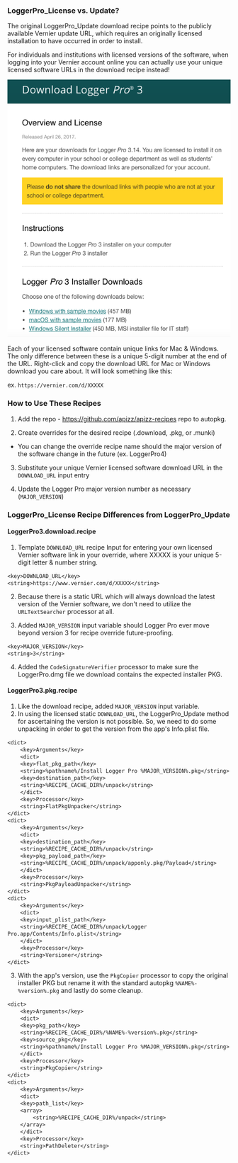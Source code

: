 ### LoggerPro_License vs. Update?

The original LoggerPro_Update download recipe points to the publicly available Vernier update URL, which requires an originally licensed installation to have occurred in order to install.

For individuals and institutions with licensed versions of the software, when logging into your Vernier account online you can actually use your unique licensed software URLs in the download recipe instead!

![screenshot](https://github.com/apizz/prochat-recipes/blob/master/LoggerPro_License/LoggerPro_License_Page.png)

Each of your licensed software contain unique links for Mac & Windows.  The only difference between these is a unique 5-digit number at the end of the URL. Right-click and copy the download URL for Mac or Windows download you care about. It will look something like this:

ex. `https://vernier.com/d/XXXXX`

### How to Use These Recipes

1. Add the repo - https://github.com/apizz/apizz-recipes repo to autopkg.

2. Create overrides for the desired recipe (.download, .pkg, or .munki)
- You can change the override recipe name should the major version of the software change in the future (ex. LoggerPro4)

3. Substitute your unique Vernier licensed software download URL in the `DOWNLOAD_URL` input entry

4. Update the Logger Pro major version number as necessary (`MAJOR_VERSION`)

### LoggerPro_License Recipe Differences from LoggerPro_Update

#### LoggerPro3.download.recipe

1. Template `DOWNLOAD_URL` recipe Input for entering your own licensed Vernier software link in your override, where XXXXX is your unique 5-digit letter & number string.
```
<key>DOWNLOAD_URL</key>
<string>https://www.vernier.com/d/XXXXX</string>
```
2. Because there is a static URL which will always download the latest version of the Vernier software, we don't need to utilize the `URLTextSearcher` processor at all.

3. Added `MAJOR_VERSION` input variable should Logger Pro ever move beyond version 3 for recipe override future-proofing.
```
<key>MAJOR_VERSION</key>
<string>3</string>
```
4. Added the `CodeSignatureVerifier` processor to make sure the LoggerPro.dmg file we download contains the expected installer PKG.

#### LoggerPro3.pkg.recipe

1. Like the download recipe, added `MAJOR_VERSION` input variable.
2. In using the licensed static `DOWNLOAD_URL`, the LoggerPro_Update method for ascertaining the version is not possible. So, we need to do some unpacking in order to get the version from the app's Info.plist file.
```
<dict>
    <key>Arguments</key>
    <dict>
	<key>flat_pkg_path</key>
	<string>%pathname%/Install Logger Pro %MAJOR_VERSION%.pkg</string>
	<key>destination_path</key>
	<string>%RECIPE_CACHE_DIR%/unpack</string>
    </dict>
    <key>Processor</key>
    <string>FlatPkgUnpacker</string>
</dict>
<dict>
    <key>Arguments</key>
    <dict>
	<key>destination_path</key>
	<string>%RECIPE_CACHE_DIR%/unpack</string>
	<key>pkg_payload_path</key>
	<string>%RECIPE_CACHE_DIR%/unpack/apponly.pkg/Payload</string>
    </dict>
    <key>Processor</key>
    <string>PkgPayloadUnpacker</string>
</dict>
<dict>
    <key>Arguments</key>
    <dict>
	<key>input_plist_path</key>
	<string>%RECIPE_CACHE_DIR%/unpack/Logger Pro.app/Contents/Info.plist</string>
    </dict>
    <key>Processor</key>
    <string>Versioner</string>
</dict>
```
3. With the app's version, use the `PkgCopier` processor to copy the original installer PKG but rename it with the standard autopkg `%NAME%-%version%.pkg` and lastly do some cleanup.
```
<dict>
    <key>Arguments</key>
    <dict>
	<key>pkg_path</key>
	<string>%RECIPE_CACHE_DIR%/%NAME%-%version%.pkg</string>
	<key>source_pkg</key>
	<string>%pathname%/Install Logger Pro %MAJOR_VERSION%.pkg</string>
    </dict>
    <key>Processor</key>
    <string>PkgCopier</string>
</dict>
<dict>
    <key>Arguments</key>
    <dict>
	<key>path_list</key>
	<array>
	    <string>%RECIPE_CACHE_DIR%/unpack</string>
	</array>
    </dict>
    <key>Processor</key>
    <string>PathDeleter</string>
</dict> 
```
